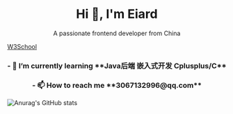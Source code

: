 <h1 align="center"> Hi 👋, I'm Eiard  </h1>
<p align="center">
  A passionate frontend developer from China
  
</p>
<a href="https://visitor-badge.glitch.me/badge?page_id=Eiard.readme">W3School</a>

<h3 align="center">- 🌱 I’m currently learning **Java后端 嵌入式开发 Cplusplus/C** </h3>
<h3 align="center">- 📫 How to reach me **3067132996@qq.com** </h3>



![Anurag's GitHub stats](https://github-readme-stats.vercel.app/api?username=Eiard&theme=tokyonight&show_icons=true)


